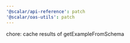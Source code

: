 ```yaml
---
'@scalar/api-reference': patch
'@scalar/oas-utils': patch
---
```


chore: cache results of getExampleFromSchema
